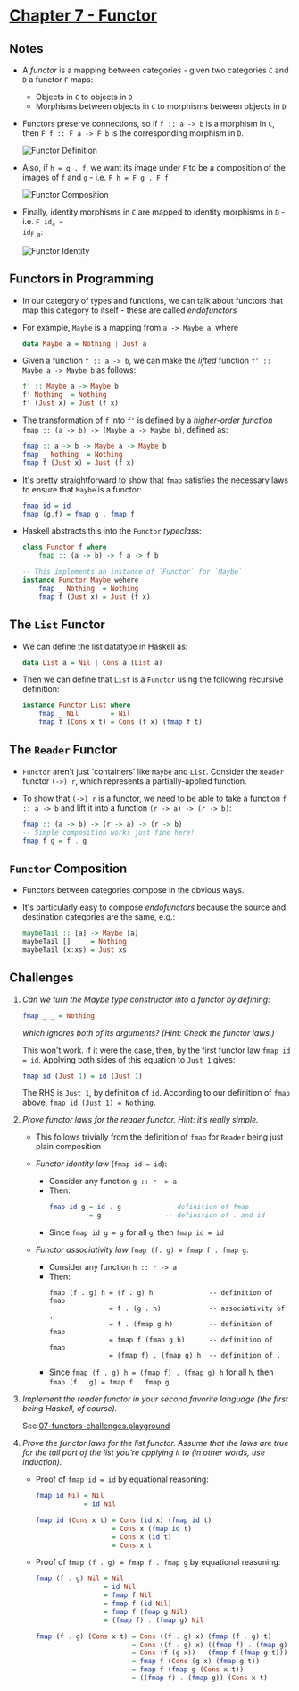 # [Chapter 7 - Functor](https://bartoszmilewski.com/2015/01/20/functors)

## Notes

- A _functor_ is a mapping between categories - given two categories `C` and `D`
  a functor `F` maps:
    - Objects in `C` to objects in `D`
    - Morphisms between objects in `C` to morphisms between objects in `D`

- Functors preserve connections, so if `f :: a -> b` is a morphism in `C`, then
  `F f :: F a -> F b` is the corresponding morphism in `D`.

  ![Functor Definition](images/functor-definition.jpg)

- Also, if `h = g . f`, we want its image under `F` to be a composition of the
  images of `f` and `g` - i.e. `F h = F g . F f`

  ![Functor Composition](images/functor-composition.jpg)

- Finally, identity morphisms in `C` are mapped to identity morphisms in `D` -
  i.e. <code>F id<sub>a</sub> = id<sub>F a</sub></code>:

  ![Functor Identity](images/functor-identity.jpg)


## Functors in Programming

- In our category of types and functions, we can talk about functors that map
  this category to itself - these are called _endofunctors_

- For example, `Maybe` is a mapping from `a -> Maybe a`, where
    ```haskell
    data Maybe a = Nothing | Just a
    ```

- Given a function `f :: a -> b`, we can make the _lifted_ function `f' :: Maybe a
  -> Maybe b` as follows:
    ```haskell
    f' :: Maybe a -> Maybe b
    f' Nothing  = Nothing
    f' (Just x) = Just (f x)
    ```

- The transformation of `f` into `f'` is defined by a _higher-order function_
  `fmap :: (a -> b) -> (Maybe a -> Maybe b)`, defined as:
    ```haskell
    fmap :: a -> b -> Maybe a -> Maybe b
    fmap _ Nothing  = Nothing
    fmap f (Just x) = Just (f x)
    ```

- It's pretty straightforward to show that `fmap` satisfies the necessary laws
  to ensure that `Maybe` is a functor:
    ```haskell
    fmap id = id
    fmap (g.f) = fmap g . fmap f
    ```

- Haskell abstracts this into the `Functor` _typeclass_:
    ```haskell
    class Functor f where
        fmap :: (a -> b) -> f a -> f b

    -- This implements an instance of `Functor` for `Maybe`
    instance Functor Maybe wehere
        fmap _ Nothing  = Nothing
        fmap f (Just x) = Just (f x)
    ```


## The `List` Functor

- We can define the list datatype in Haskell as:
    ```haskell
    data List a = Nil | Cons a (List a)
    ```

- Then we can define that `List` is a `Functor` using the following recursive
  definition:
    ```haskell
    instance Functor List where
        fmap _ Nil        = Nil
        fmap f (Cons x t) = Cons (f x) (fmap f t)
    ```


## The `Reader` Functor

- `Functor` aren't just 'containers' like `Maybe` and `List`.  Consider the
  `Reader` functor `(->) r`, which represents a partially-applied function.

- To show that `(->) r` is a functor, we need to be able to take a function `f
  :: a -> b` and lift it into a function `(r -> a) -> (r -> b)`:
    ```haskell
    fmap :: (a -> b) -> (r -> a) -> (r -> b)
    -- Simple composition works just fine here!
    fmap f g = f . g
    ```


## `Functor` Composition

- Functors between categories compose in the obvious ways.

- It's particularly easy to compose _endofunctors_ because the source and
  destination categories are the same, e.g.:
    ```haskell
    maybeTail :: [a] -> Maybe [a]
    maybeTail []     = Nothing
    maybeTail (x:xs) = Just xs
    ```



## Challenges

1. _Can we turn the Maybe type constructor into a functor by defining:_

    ```haskell
    fmap _ _ = Nothing
    ```

   _which ignores both of its arguments? (Hint: Check the functor laws.)_

    This won't work.  If it were the case, then, by the first functor law `fmap
    id = id`.  Applying both sides of this equation to `Just 1` gives:
    ```haskell
    fmap id (Just 1) = id (Just 1)
    ```
    The RHS is `Just 1`, by definition of `id`.  According to our definition of
    `fmap` above, `fmap id (Just 1) = Nothing`.


2. _Prove functor laws for the reader functor. Hint: it’s really simple._

    - This follows trivially from the definition of `fmap` for `Reader` being
      just plain composition

    - _Functor identity law_ (`fmap id = id`):
        - Consider any function `g :: r -> a`
        - Then:
            ```haskell
            fmap id g = id . g           -- definition of fmap
                      = g                -- definition of . and id
            ```
        - Since `fmap id g = g` for all `g`, then `fmap id = id`

    - _Functor associativity law_ `fmap (f. g) = fmap f . fmap g`:
        - Consider any function `h :: r -> a`
        - Then:
            ```haskel
            fmap (f . g) h = (f . g) h              -- definition of fmap
                           = f . (g . h)            -- associativity of .
                           = f . (fmap g h)         -- definition of fmap
                           = fmap f (fmap g h)      -- definition of fmap
                           = (fmap f) . (fmap g) h  -- definition of .
            ```
        - Since `fmap (f . g) h = (fmap f) . (fmap g) h` for all `h`, then `fmap
          (f . g) = fmap f . fmap g`


3. _Implement the reader functor in your second favorite language (the first
   being Haskell, of course)._

   See [07-functors-challenges.playground](07-functors-challenges.playground/Contents.swift)

4. _Prove the functor laws for the list functor. Assume that the laws are true
   for the tail part of the list you’re applying it to (in other words, use
   induction)._

    - Proof of `fmap id = id` by equational reasoning:
        ```haskell
        fmap id Nil = Nil
                    = id Nil

        fmap id (Cons x t) = Cons (id x) (fmap id t)
                           = Cons x (fmap id t)
                           = Cons x (id t)
                           = Cons x t
        ```

    - Proof of `fmap (f . g) = fmap f . fmap g` by equational reasoning:
        ```haskell
        fmap (f . g) Nil = Nil
                         = id Nil
                         = fmap f Nil
                         = fmap f (id Nil)
                         = fmap f (fmap g Nil)
                         = (fmap f) . (fmap g) Nil

        fmap (f . g) (Cons x t) = Cons ((f . g) x) (fmap (f . g) t)
                                = Cons ((f . g) x) ((fmap f) . (fmap g) t)
                                = Cons (f (g x))   (fmap f (fmap g t)))
                                = fmap f (Cons (g x) (fmap g t))
                                = fmap f (fmap g (Cons x t))
                                = ((fmap f) . (fmap g)) (Cons x t)
        ```


